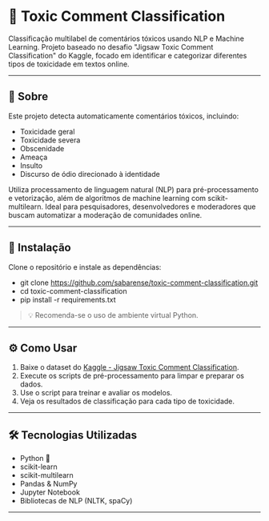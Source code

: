 ﻿# 🧪 Toxic Comment Classification

Classificação multilabel de comentários tóxicos usando NLP e Machine Learning. Projeto baseado no desafio "Jigsaw Toxic Comment Classification" do Kaggle, focado em identificar e categorizar diferentes tipos de toxicidade em textos online.

---

## 📝 Sobre

Este projeto detecta automaticamente comentários tóxicos, incluindo:
- Toxicidade geral
- Toxicidade severa
- Obscenidade
- Ameaça
- Insulto
- Discurso de ódio direcionado à identidade

Utiliza processamento de linguagem natural (NLP) para pré-processamento e vetorização, além de algoritmos de machine learning com scikit-multilearn. Ideal para pesquisadores, desenvolvedores e moderadores que buscam automatizar a moderação de comunidades online.

---

## 🚀 Instalação

Clone o repositório e instale as dependências:

- git clone https://github.com/sabarense/toxic-comment-classification.git
- cd toxic-comment-classification
- pip install -r requirements.txt

> 💡 Recomenda-se o uso de ambiente virtual Python.

---

## ⚙️ Como Usar

1. Baixe o dataset do [Kaggle - Jigsaw Toxic Comment Classification](https://www.kaggle.com/c/jigsaw-toxic-comment-classification-challenge).
2. Execute os scripts de pré-processamento para limpar e preparar os dados.
3. Use o script para treinar e avaliar os modelos.
4. Veja os resultados de classificação para cada tipo de toxicidade.

---

## 🛠️ Tecnologias Utilizadas

- Python 🐍
- scikit-learn
- scikit-multilearn
- Pandas & NumPy
- Jupyter Notebook
- Bibliotecas de NLP (NLTK, spaCy)

---
